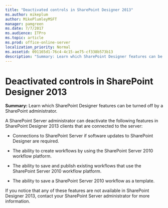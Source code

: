 ```yaml
---
title: "Deactivated controls in SharePoint Designer 2013"
ms.author: mikeplum
author: MikePlumleyMSFT
manager: pamgreen
ms.date: 7/7/2017
ms.audience: ITPro
ms.topic: article
ms.prod: office-online-server
localization_priority: Normal
ms.assetid: 091165d1-76c4-4c15-ae75-cf338b573b13
description: "Summary: Learn which SharePoint Designer features can be turned off by a SharePoint administrator."
---
```


# Deactivated controls in SharePoint Designer 2013

 **Summary:** Learn which SharePoint Designer features can be turned off by a SharePoint administrator. 
  
A SharePoint Server administrator can deactivate the following features in SharePoint Designer 2013 clients that are connected to the server:
  
- Connections to SharePoint Server if software updates to SharePoint Designer are required.
    
- The ability to create workflows by using the SharePoint Server 2010 workflow platform.
    
- The ability to save and publish existing workflows that use the SharePoint Server 2010 workflow platform.
    
- The ability to save a SharePoint Server 2010 workflow as a template.
    
If you notice that any of these features are not available in SharePoint Designer 2013, contact your SharePoint Server administrator for more information.
  

